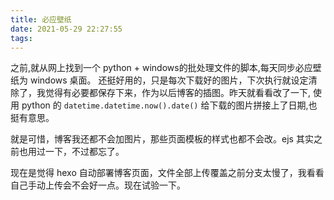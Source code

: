 ```yaml
---
title: 必应壁纸
date: 2021-05-29 22:27:55
tags:
---
```


之前,就从网上找到一个 python + windows的批处理文件的脚本,每天同步必应壁纸为 windows 桌面。
还挺好用的，只是每次下载好的图片，下次执行就设定清除了，我觉得有必要都保存下来，作为以后博客的插图。昨天就看看改了一下, 使用 python 的 `datetime.datetime.now().date()` 给下载的图片拼接上了日期,也挺有意思。

就是可惜，博客我还都不会加图片，那些页面模板的样式也都不会改。ejs 其实之前也用过一下，不过都忘了。

现在是觉得 hexo 自动部署博客页面，文件全部上传覆盖之前分支太慢了，我看看自己手动上传会不会好一点。现在试验一下。
